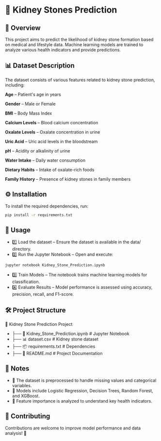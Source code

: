 # 📌 Kidney Stones Prediction

## 📖 Overview

This project aims to predict the likelihood of kidney stone formation based on medical and lifestyle data. Machine learning models are trained to analyze various health indicators and provide predictions.

## 📊 Dataset Description

The dataset consists of various features related to kidney stone prediction, including:

**Age** – Patient's age in years

**Gender** – Male or Female

**BMI** – Body Mass Index

**Calcium Levels** – Blood calcium concentration

**Oxalate Levels** – Oxalate concentration in urine

**Uric Acid** – Uric acid levels in the bloodstream

**pH** – Acidity or alkalinity of urine

**Water Intake** – Daily water consumption

**Dietary Habits** – Intake of oxalate-rich foods

**Family History** – Presence of kidney stones in family members

## ⚙️ Installation

To install the required dependencies, run:
```sh
pip install -r requirements.txt
```

## 🚀 Usage

- 1️⃣ Load the dataset – Ensure the dataset is available in the data/ directory.
- 2️⃣ Run the Jupyter Notebook – Open and execute:
```sh
jupyter notebook Kidney_Stone_Prediction.ipynb
```
- 3️⃣ Train Models – The notebook trains machine learning models for classification.
- 4️⃣ Evaluate Results – Model performance is assessed using accuracy, precision, recall, and F1-score.

## 🛠 Project Structure

📁 Kidney Stone Prediction Project
- ├── 📜 Kidney_Stone_Prediction.ipynb  # Jupyter Notebook
- ├── 📊 dataset.csv                    # Kidney stone dataset
- ├── 📦 requirements.txt                # Dependencies
- ├── 📘 README.md                       # Project Documentation

## 📌 Notes

- 📌 The dataset is preprocessed to handle missing values and categorical variables.
- 📌 Models include Logistic Regression, Decision Trees, Random Forest, and XGBoost.
- 📌 Feature importance is analyzed to understand key health indicators.

## 🤝 Contributing

Contributions are welcome to improve model performance and data analysis! 🚀
